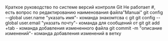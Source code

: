 Краткое руководство по системе версий контроля Git
Не работает #, есть вопрос по редактированию наименования файла"Manuai"
git config --global user.name "указать имя"- команда знакомтсва с git
git config --global user.email "указать почту"- команда для сообщений от git
 git add +tab - команда добавления измененного файла
git commit -m "описание изменений"- команда добавления изменений в ветку